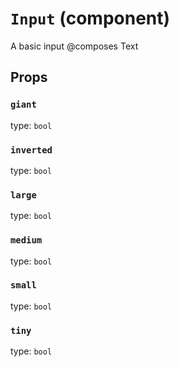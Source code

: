 `Input` (component)
===================

A basic input
@composes Text

Props
-----

### `giant`

type: `bool`


### `inverted`

type: `bool`


### `large`

type: `bool`


### `medium`

type: `bool`


### `small`

type: `bool`


### `tiny`

type: `bool`

